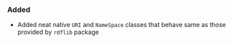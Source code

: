 ### Added

- Added neat native `URI` and `NameSpace` classes that behave same as
those provided by `rdflib` package